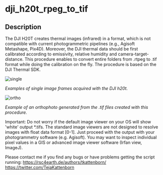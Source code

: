 # dji_h20t_rpeg_to_tif

## Description

The DJI H20T creates thermal images (infrared) in a format, which is not compatible with current photogrammetric pipelines (e.g., Agisoft Metashape, Pix4D). Moreover, the DJI thermal data should be first calibrated according to emissivity, relative humidity and camera-target-distance. This procedure enables to convert entire folders from .rtpeg to .tif format while doing the calibration on the fly. The procedure is based on the DJI Thermal SDK.

![single](https://github.com/tejakattenborn/dji_h20t_rpeg_to_tif/blob/main/single_frames.png)

*Examples of single image frames acquired with the DJI h20t.*

![ortho](https://github.com/tejakattenborn/dji_h20t_rpeg_to_tif/blob/main/ortho.png)

*Example of an orthophoto generated from the .tif files created with this procedure.*

Important: Do not worry if the default image viewer on your OS will show 'white' output *.tifs. The standard image viewers are not designed to resolve images with float data format [0-1]. Just proceed with the output with your photogrammetry software (e.g. Agisoft). You may want to inspect individual pixel values in a GIS or advanced image viewer software (Irfan view, ImageJ).

Please contact me if you find any bugs or have problems getting the script running:
https://rsc4earth.de/authors/tkattenborn/     https://twitter.com/TejaKattenborn
